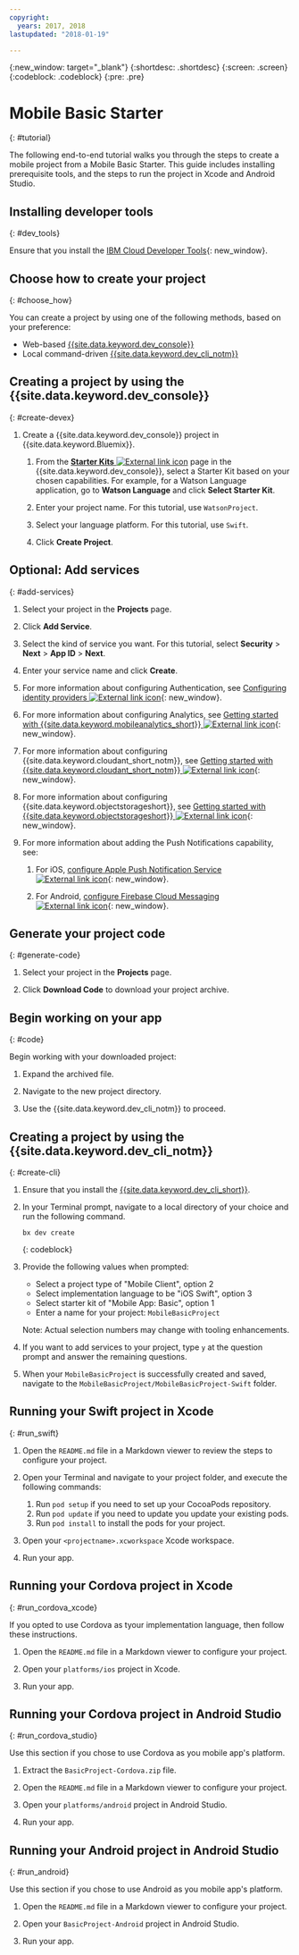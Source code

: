 ```yaml
---
copyright:
  years: 2017, 2018
lastupdated: "2018-01-19"

---
```


{:new_window: target="_blank"}
{:shortdesc: .shortdesc}
{:screen: .screen}
{:codeblock: .codeblock}
{:pre: .pre}

# Mobile Basic Starter
{: #tutorial}

The following end-to-end tutorial walks you through the steps to create a mobile project from a Mobile Basic Starter. This guide includes installing prerequisite tools, and the steps to run the project in Xcode and Android Studio.


## Installing developer tools
{: #dev_tools}

Ensure that you install the [IBM Cloud Developer Tools](../idt/index.html#add-cli){: new_window}.


## Choose how to create your project
{: #choose_how}

You can create a project by using one of the following methods, based on your preference:
- Web-based [{{site.data.keyword.dev_console}}](#create-devex)
- Local command-driven [{{site.data.keyword.dev_cli_notm}}](#create-cli)


## Creating a project by using the {{site.data.keyword.dev_console}}
{: #create-devex}

1. Create a {{site.data.keyword.dev_console}} project in {{site.data.keyword.Bluemix}}.

    1. From the [**Starter Kits** ![External link icon](../icons/launch-glyph.svg "External link icon")](https://console.ng.bluemix.net/developer/appservice/starter-kits/) page in the {{site.data.keyword.dev_console}}, select a Starter Kit based on your chosen capabilities. For example, for a Watson Language application, go to **Watson Language** and click **Select Starter Kit**.

    2. Enter your project name. For this tutorial, use `WatsonProject`.   

    3. Select your language platform. For this tutorial, use `Swift`.

    4. Click **Create Project**.

## Optional: Add services
{: #add-services}

1. Select your project in the **Projects** page. 

2. Click **Add Service**.

3. Select the kind of service you want. For this tutorial, select **Security** > **Next** > **App ID** > **Next**.

4. Enter your service name and click **Create**.

5. For more information about configuring Authentication, see [Configuring identity providers ![External link icon](../icons/launch-glyph.svg "External link icon")](/docs/services/appid/identity-providers.html){: new_window}.

6. For more information about configuring Analytics, see [Getting started with {{site.data.keyword.mobileanalytics_short}} ![External link icon](../icons/launch-glyph.svg "External link icon")](/docs/services/mobileanalytics/index.html){: new_window}.

7. For more information about configuring {{site.data.keyword.cloudant_short_notm}}, see [Getting started with {{site.data.keyword.cloudant_short_notm}} ![External link icon](../icons/launch-glyph.svg "External link icon")](/docs/services/Cloudant/index.html){: new_window}.

8. For more information about configuring {{site.data.keyword.objectstorageshort}}, see [Getting started with {{site.data.keyword.objectstorageshort}} ![External link icon](../icons/launch-glyph.svg "External link icon")](/docs/services/ObjectStorage/index.html){: new_window}.

9. For more information about adding the Push Notifications capability, see:

    1. For iOS, [configure Apple Push Notification Service ![External link icon](../icons/launch-glyph.svg "External link icon")](/docs/services/mobilepush/t_push_provider_ios.html){: new_window}.

    2. For Android, [configure Firebase Cloud Messaging ![External link icon](../icons/launch-glyph.svg "External link icon")](/docs/services/mobilepush/t_push_provider_android.html){: new_window}.


## Generate your project code
{: #generate-code}

1. Select your project in the **Projects** page. 

2. Click **Download Code** to download your project archive.


## Begin working on your app
{: #code}

Begin working with your downloaded project:

1. Expand the archived file.

2. Navigate to the new project directory.

3. Use the {{site.data.keyword.dev_cli_notm}} to proceed.


## Creating a project by using the {{site.data.keyword.dev_cli_notm}}
{: #create-cli}

1. Ensure that you install the [{{site.data.keyword.dev_cli_short}}](../idt/index.html).

2. In your Terminal prompt, navigate to a local directory of your choice and run the following command.

	```
	bx dev create
	```
	{: codeblock}
	
3. Provide the following values when prompted:

	* Select a project type of "Mobile Client", option 2
	* Select implementation language to be "iOS Swift", option 3
	* Select starter kit of "Mobile App: Basic", option 1
	* Enter a name for your project: `MobileBasicProject`

    Note: Actual selection numbers may change with tooling enhancements.

4. If you want to add services to your project, type `y` at the question prompt and answer the remaining questions.

5. When your `MobileBasicProject` is successfully created and saved, navigate to the `MobileBasicProject/MobileBasicProject-Swift` folder.


## Running your Swift project in Xcode
{: #run_swift}

1. Open the `README.md` file in a Markdown viewer to review the steps to configure your project.

2. Open your Terminal and navigate to your project folder, and execute the following commands:
    1. Run `pod setup` if you need to set up your CocoaPods repository.
    2. Run `pod update` if you need to update you update your existing pods.
    3. Run `pod install` to install the pods for your project.

3. Open your `<projectname>.xcworkspace` Xcode workspace.

4. Run your app.


## Running your Cordova project in Xcode
{: #run_cordova_xcode}

If you opted to use Cordova as tyour implementation language, then follow these instructions.

1. Open the `README.md` file in a Markdown viewer to configure your project.

2. Open your `platforms/ios` project in Xcode.

3. Run your app.


## Running your Cordova project in Android Studio
{: #run_cordova_studio}

Use this section if you chose to use Cordova as you mobile app's platform.

1. Extract the `BasicProject-Cordova.zip` file.

2. Open the `README.md` file in a Markdown viewer to configure your project.

3. Open your `platforms/android` project in Android Studio.

4. Run your app.


## Running your Android project in Android Studio
{: #run_android}

Use this section if you chose to use Android as you mobile app's platform.

1. Open the `README.md` file in a Markdown viewer to configure your project.

2. Open your `BasicProject-Android` project in Android Studio.

3. Run your app.